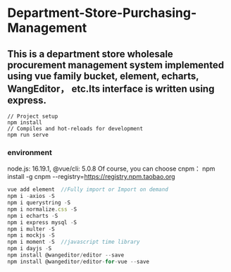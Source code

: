 # Department-Store-Purchasing-Management
## This is a department store wholesale procurement management system implemented using vue family bucket, element, echarts, WangEditor， etc.Its interface is written using express.

```
// Project setup
npm install
// Compiles and hot-reloads for development
npm run serve
```


### environment 

node.js: 16.19.1, @vue/cli: 5.0.8
Of course, you can choose cnpm： npm install -g cnpm --registry=https://registry.npm.taobao.org
```js
vue add element  //Fully import or Import on demand
npm i -axios -S
npm i querystring -S
npm i normalize.css -S
npm i echarts -S
npm i express mysql -S
npm i multer -S
npm i mockjs -S
npm i moment -S  //javascript time library
npm i dayjs -S 
npm install @wangeditor/editor --save
npm install @wangeditor/editor-for-vue --save
```



